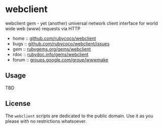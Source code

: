 # webclient

webclient gem - yet (another) universal network client interface for world wide web (www) requests via HTTP


* home  :: [github.com/rubycoco/webclient](https://github.com/rubycoco/webclient)
* bugs  :: [github.com/rubycoco/webclient/issues](https://github.com/rubycoco/webclient/issues)
* gem   :: [rubygems.org/gems/webclient](https://rubygems.org/gems/webclient)
* rdoc  :: [rubydoc.info/gems/webclient](http://rubydoc.info/gems/webclient)
* forum :: [groups.google.com/group/wwwmake](https://groups.google.com/group/wwwmake)



## Usage

TBD


## License

The `webclient` scripts are dedicated to the public domain.
Use it as you please with no restrictions whatsoever.
